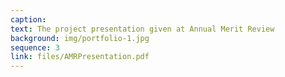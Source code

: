 ```yaml
---
caption:  
text: The project presentation given at Annual Merit Review
background: img/portfolio-1.jpg
sequence: 3
link: files/AMRPresentation.pdf
---
```


 